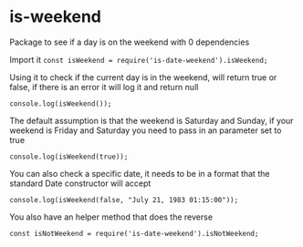 # is-weekend

Package to see if a day is on the weekend with 0 dependencies

Import it
`const isWeekend = require('is-date-weekend').isWeekend;`

Using it to check if the current day is in the weekend, will return true or false, if there is an error it will log it and return null

`console.log(isWeekend());`

The default assumption is that the weekend is Saturday and Sunday, if your weekend is Friday and Saturday you need to pass in an parameter set to true

`console.log(isWeekend(true));`

You can also check a specific date, it needs to be in a format that the standard Date constructor will accept 

`console.log(isWeekend(false, "July 21, 1983 01:15:00"));`

You also have an helper method that does the reverse

`const isNotWeekend = require('is-date-weekend').isNotWeekend;`
